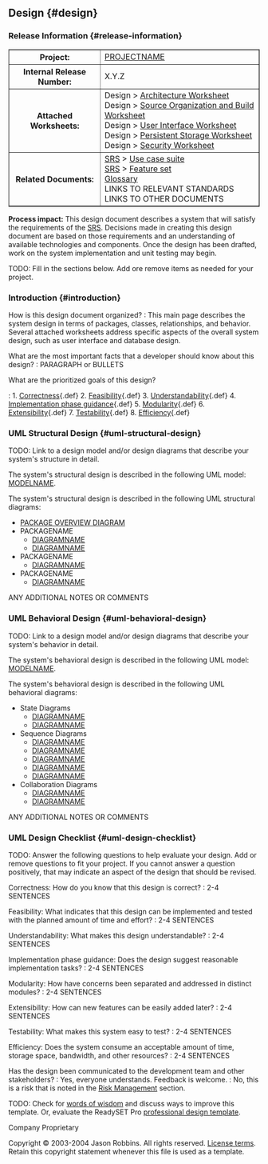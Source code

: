 Design {#design}
------

### Release Information {#release-information}

<table border="1" cellpadding="3" cellspacing="2" class="axial">
  <tr>
   <th>Project:</th> 
   <td><a href="index.html">PROJECTNAME</a></td> 
  </tr>
  <tr>
   <th>Internal Release Number:</th> 
   <td>X.Y.Z</td> 
  </tr>
  <tr>
   <th>Attached Worksheets:</th> 
   <td>
    <div>Design &gt; <a href="design-architecture.html">Architecture Worksheet</a></div>
    <div>Design &gt; <a href="design-src-org.html">Source Organization and Build Worksheet</a></div>
<!--    <div>Design &gt; <a href="design-scalability.html">Scalability Worksheet</a></div> -->
    <div>Design &gt; <a href="design-ui.html">User Interface Worksheet</a></div>
    <div>Design &gt; <a href="design-persistence.html">Persistent Storage Worksheet</a></div>
    <div>Design &gt; <a href="design-security.html">Security Worksheet</a></div>
   </td>
  </tr>
  <tr>
   <th>Related Documents:</th> 
   <td>
    <div><a href="srs.html">SRS</a> &gt;
         <a href="use-case-suite.html">Use case suite</a></div>
    <div><a href="srs.html">SRS</a> &gt;
         <a href="feature-set.html">Feature set</a></div>
    <div><a href="glossary.html">Glossary</a></div>
    <div>LINKS TO RELEVANT STANDARDS</div>
    <div>LINKS TO OTHER DOCUMENTS</div>
   </td>
  </tr>
 </table>

**Process impact:** This design document describes a system that will
satisfy the requirements of the [SRS](srs.html). Decisions made in
creating this design document are based on those requirements and an
understanding of available technologies and components. Once the design
has been drafted, work on the system implementation and unit testing may
begin.

TODO: Fill in the sections below. Add ore remove items as needed for
your project.

### Introduction {#introduction}

How is this design document organized?
:   This main page describes the system design in terms of packages,
    classes, relationships, and behavior. Several attached worksheets
    address specific aspects of the overall system design, such as user
    interface and database design.

What are the most important facts that a developer should know about this design?
:   PARAGRAPH or BULLETS

What are the prioritized goals of this design?

:   1.  [Correctness](glossary-std.html#dg_correctness){.def}
    2.  [Feasibility](glossary-std.html#dg_feasibility){.def}
    3.  [Understandability](glossary-std.html#dg_understandability){.def}
    4.  [Implementation phase
        guidance](glossary-std.html#dg_guidance){.def}
    5.  [Modularity](glossary-std.html#dg_modularity){.def}
    6.  [Extensibility](glossary-std.html#dg_extensibility){.def}
    7.  [Testability](glossary-std.html#dg_testability){.def}
    8.  [Efficiency](glossary-std.html#dg_efficiency){.def}

### UML Structural Design {#uml-structural-design}

TODO: Link to a design model and/or design diagrams that describe your
system's structure in detail.

The system's structural design is described in the following UML model:
[MODELNAME](LINK-TO-MODEL-FILE).

The system's structural design is described in the following UML
structural diagrams:

-   [PACKAGE OVERVIEW DIAGRAM](LINK-TO-DIAGRAM)
-   PACKAGENAME
    -   [DIAGRAMNAME](LINK-TO-DIAGRAM)
    -   [DIAGRAMNAME](LINK-TO-DIAGRAM)
-   PACKAGENAME
    -   [DIAGRAMNAME](LINK-TO-DIAGRAM)
-   PACKAGENAME
    -   [DIAGRAMNAME](LINK-TO-DIAGRAM)

ANY ADDITIONAL NOTES OR COMMENTS

### UML Behavioral Design {#uml-behavioral-design}

TODO: Link to a design model and/or design diagrams that describe your
system's behavior in detail.

The system's behavioral design is described in the following UML model:
[MODELNAME](LINK-TO-MODEL-FILE).

The system's behavioral design is described in the following UML
behavioral diagrams:

-   State Diagrams
    -   [DIAGRAMNAME](LINK-TO-DIAGRAM)
    -   [DIAGRAMNAME](LINK-TO-DIAGRAM)
-   Sequence Diagrams
    -   [DIAGRAMNAME](LINK-TO-DIAGRAM)
    -   [DIAGRAMNAME](LINK-TO-DIAGRAM)
    -   [DIAGRAMNAME](LINK-TO-DIAGRAM)
    -   [DIAGRAMNAME](LINK-TO-DIAGRAM)
    -   [DIAGRAMNAME](LINK-TO-DIAGRAM)
-   Collaboration Diagrams
    -   [DIAGRAMNAME](LINK-TO-DIAGRAM)
    -   [DIAGRAMNAME](LINK-TO-DIAGRAM)

ANY ADDITIONAL NOTES OR COMMENTS

### UML Design Checklist {#uml-design-checklist}

TODO: Answer the following questions to help evaluate your design. Add
or remove questions to fit your project. If you cannot answer a question
positively, that may indicate an aspect of the design that should be
revised.

Correctness: How do you know that this design is correct?
:   2-4 SENTENCES

Feasibility: What indicates that this design can be implemented and tested with the planned amount of time and effort?
:   2-4 SENTENCES

Understandability: What makes this design understandable? 
:   2-4 SENTENCES

Implementation phase guidance: Does the design suggest reasonable implementation tasks?
:   2-4 SENTENCES

Modularity: How have concerns been separated and addressed in distinct modules?
:   2-4 SENTENCES

Extensibility: How can new features can be easily added later?
:   2-4 SENTENCES

Testability: What makes this system easy to test?
:   2-4 SENTENCES

Efficiency: Does the system consume an acceptable amount of time, storage space, bandwidth, and other resources?
:   2-4 SENTENCES

Has the design been communicated to the development team and other stakeholders?
:   Yes, everyone understands. Feedback is welcome.
:   No, this is a risk that is noted in the [Risk
    Management](plan.html#risks) section.

TODO: Check for [words of
wisdom](http://readyset.tigris.org/words-of-wisdom/design.html) and
discuss ways to improve this template. Or, evaluate the ReadySET Pro
[professional design
template](http://www.readysetpro.com/ "pro use case template and sample test plan").

Company Proprietary

Copyright © 2003-2004 Jason Robbins. All rights reserved. [License
terms](readyset-license.html). Retain this copyright statement whenever
this file is used as a template.


